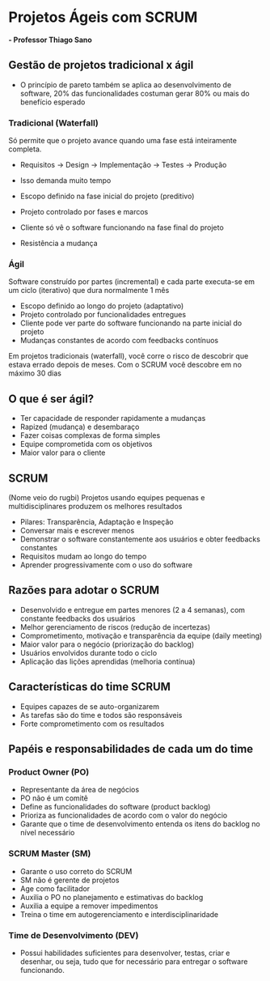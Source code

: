 # Projetos Ágeis com SCRUM
**- Professor Thiago Sano**

## Gestão de projetos tradicional x ágil

- O princípio de pareto também se aplica ao desenvolvimento de software, 20% das funcionalidades costuman gerar 80% ou mais do benefício esperado

### Tradicional (Waterfall)

Só permite que o projeto avance quando uma fase está inteiramente completa.
  - Requisitos -> Design -> Implementação -> Testes -> Produção
  - Isso demanda muito tempo

- Escopo definido na fase inicial do projeto (preditivo)
- Projeto controlado por fases e marcos
- Cliente só vê o software funcionando na fase final do projeto
- Resistência a mudança

### Ágil

Software construído por partes (incremental) e cada parte executa-se em um ciclo (iterativo) que dura normalmente 1 mês

- Escopo definido ao longo do projeto (adaptativo)
- Projeto controlado por funcionalidades entregues
- Cliente pode ver parte do software funcionando na parte inicial do projeto
- Mudanças constantes de acordo com feedbacks contínuos

Em projetos tradicionais (waterfall), você corre o risco de descobrir que estava errado depois de meses. Com o SCRUM você descobre em no máximo 30 dias

## O que é ser ágil?

- Ter capacidade de responder rapidamente a mudanças
- Rapized (mudança) e desembaraço
- Fazer coisas complexas de forma simples
- Equipe comprometida com os objetivos
- Maior valor para o cliente

## SCRUM

(Nome veio do rugbi) Projetos usando equipes pequenas e multidisciplinares produzem os melhores resultados

- Pilares: Transparência, Adaptação e Inspeção
- Conversar mais e escrever menos
- Demonstrar o software constantemente aos usuários e obter feedbacks constantes
- Requisitos mudam ao longo do tempo
- Aprender progressivamente com o uso do software

## Razões para adotar o SCRUM

- Desenvolvido e entregue em partes menores (2 a 4 semanas), com constante feedbacks dos usuários
- Melhor gerenciamento de riscos (redução de incertezas)
- Comprometimento, motivação e transparência da equipe (daily meeting)
- Maior valor para o negócio (priorização do backlog)
- Usuários envolvidos durante todo o ciclo
- Aplicação das lições aprendidas (melhoria contínua)

## Características do time SCRUM

- Equipes capazes de se auto-organizarem
- As tarefas são do time e todos são responsáveis
- Forte comprometimento com os resultados

## Papéis e responsabilidades de cada um do time

### Product Owner (PO)
- Representante da área de negócios
- PO não é um comitê
- Define as funcionalidades do software (product backlog)
- Prioriza as funcionalidades de acordo com o valor do negócio
- Garante que o time de desenvolvimento entenda os itens do backlog no nível necessário

### SCRUM Master (SM)
- Garante o uso correto do SCRUM
- SM não é gerente de projetos
- Age como facilitador
- Auxilia o PO no planejamento e estimativas do backlog
- Auxilia a equipe a remover impedimentos
- Treina o time em autogerenciamento e interdisciplinaridade

### Time de Desenvolvimento (DEV)
- Possui habilidades suficientes para desenvolver, testas, criar e desenhar, ou seja, tudo que for necessário para entregar o software funcionando.
